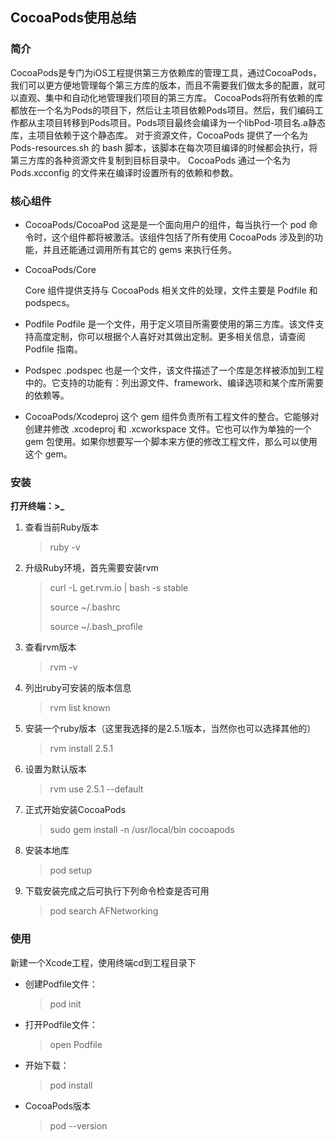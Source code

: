 ## CocoaPods使用总结

### 简介

CocoaPods是专门为iOS工程提供第三方依赖库的管理工具，通过CocoaPods，我们可以更方便地管理每个第三方库的版本，而且不需要我们做太多的配置，就可以直观、集中和自动化地管理我们项目的第三方库。
CocoaPods将所有依赖的库都放在一个名为Pods的项目下，然后让主项目依赖Pods项目。然后，我们编码工作都从主项目转移到Pods项目。Pods项目最终会编译为一个libPod-项目名.a静态库，主项目依赖于这个静态库。
对于资源文件，CocoaPods 提供了一个名为 Pods-resources.sh 的 bash 脚本，该脚本在每次项目编译的时候都会执行，将第三方库的各种资源文件复制到目标目录中。
CocoaPods 通过一个名为 Pods.xcconfig 的文件来在编译时设置所有的依赖和参数。

### 核心组件

* CocoaPods/CocoaPod
  这是是一个面向用户的组件，每当执行一个 pod 命令时，这个组件都将被激活。该组件包括了所有使用 CocoaPods 涉及到的功能，并且还能通过调用所有其它的 gems 来执行任务。

* CocoaPods/Core

  Core 组件提供支持与 CocoaPods 相关文件的处理，文件主要是 Podfile 和 podspecs。

* Podfile
  Podfile 是一个文件，用于定义项目所需要使用的第三方库。该文件支持高度定制，你可以根据个人喜好对其做出定制。更多相关信息，请查阅 Podfile 指南。

* Podspec
  .podspec 也是一个文件，该文件描述了一个库是怎样被添加到工程中的。它支持的功能有：列出源文件、framework、编译选项和某个库所需要的依赖等。

* CocoaPods/Xcodeproj
  这个 gem 组件负责所有工程文件的整合。它能够对创建并修改 .xcodeproj 和 .xcworkspace 文件。它也可以作为单独的一个 gem 包使用。如果你想要写一个脚本来方便的修改工程文件，那么可以使用这个 gem。

### 安装

**打开终端：>_**

1. 查看当前Ruby版本

   > ruby -v

2. 升级Ruby环境，首先需要安装rvm

   > curl -L get.rvm.io | bash -s stable 
   >
   > source ~/.bashrc
   >
   > source ~/.bash_profile

3. 查看rvm版本

   > rvm -v 

4. 列出ruby可安装的版本信息

   > rvm list known 

5. 安装一个ruby版本（这里我选择的是2.5.1版本，当然你也可以选择其他的）

   > rvm install 2.5.1

6. 设置为默认版本

   > rvm use 2.5.1 --default

7. 正式开始安装CocoaPods

   > sudo gem install -n /usr/local/bin cocoapods

8. 安装本地库

   > pod setup 

9. 下载安装完成之后可执行下列命令检查是否可用

   > pod search AFNetworking

### 使用

新建一个Xcode工程，使用终端cd到工程目录下

* 创建Podfile文件：

  > pod init

* 打开Podfile文件：

  > open Podfile

* 开始下载：

  > pod install

* CocoaPods版本

  > pod --version

